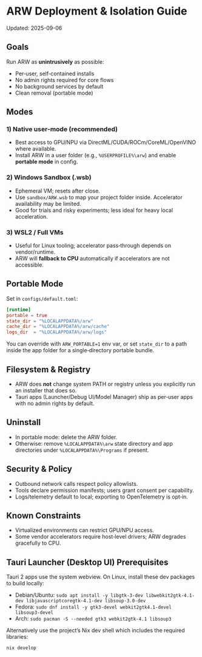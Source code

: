 # ARW Deployment & Isolation Guide
Updated: 2025-09-06

## Goals
Run ARW as **unintrusively** as possible:
- Per‑user, self‑contained installs
- No admin rights required for core flows
- No background services by default
- Clean removal (portable mode)

## Modes

### 1) Native user‑mode (recommended)
- Best access to GPU/NPU via DirectML/CUDA/ROCm/CoreML/OpenVINO where available.
- Install ARW in a user folder (e.g., `%USERPROFILE%\arw`) and enable **portable mode** in config.

### 2) Windows Sandbox (.wsb)
- Ephemeral VM; resets after close.
- Use `sandbox/ARW.wsb` to map your project folder inside. Accelerator availability may be limited.
- Good for trials and risky experiments; less ideal for heavy local acceleration.

### 3) WSL2 / Full VMs
- Useful for Linux tooling; accelerator pass‑through depends on vendor/runtime.
- ARW will **fallback to CPU** automatically if accelerators are not accessible.

## Portable Mode

Set in `configs/default.toml`:

```toml
[runtime]
portable = true
state_dir = "%LOCALAPPDATA%/arw"
cache_dir = "%LOCALAPPDATA%/arw/cache"
logs_dir  = "%LOCALAPPDATA%/arw/logs"
```

You can override with `ARW_PORTABLE=1` env var, or set `state_dir` to a path inside the app folder for a single‑directory portable bundle.

## Filesystem & Registry

- ARW does **not** change system PATH or registry unless you explicitly run an installer that does so.
- Tauri apps (Launcher/Debug UI/Model Manager) ship as per‑user apps with no admin rights by default.

## Uninstall

- In portable mode: delete the ARW folder.
- Otherwise: remove `%LOCALAPPDATA%\arw` state directory and app directories under `%LOCALAPPDATA%\Programs` if present.

## Security & Policy

- Outbound network calls respect policy allowlists.
- Tools declare permission manifests; users grant consent per capability.
- Logs/telemetry default to local; exporting to OpenTelemetry is opt‑in.

## Known Constraints

- Virtualized environments can restrict GPU/NPU access.
- Some vendor accelerators require host‑level drivers; ARW degrades gracefully to CPU.

## Tauri Launcher (Desktop UI) Prerequisites

Tauri 2 apps use the system webview. On Linux, install these dev packages to build locally:

- Debian/Ubuntu: `sudo apt install -y libgtk-3-dev libwebkit2gtk-4.1-dev libjavascriptcoregtk-4.1-dev libsoup-3.0-dev`
- Fedora: `sudo dnf install -y gtk3-devel webkit2gtk4.1-devel libsoup3-devel`
- Arch: `sudo pacman -S --needed gtk3 webkit2gtk-4.1 libsoup3`

Alternatively use the project’s Nix dev shell which includes the required libraries:

```bash
nix develop
```
